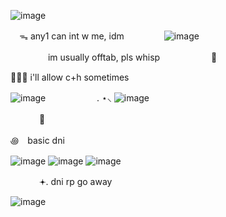 ![image](https://github.com/user-attachments/assets/5fe4cadd-528b-4a6d-80c6-232408431557)


⠀ ᯓ any1 can int w me, idm 
　 　　　![image](https://github.com/user-attachments/assets/375f6b19-37da-4a89-92d5-43fd0f346323)

　 　　　im usually offtab, pls whisp 　 　　　　 📼

٠࣪⭑ i'll allow c+h sometimes

![image](https://github.com/user-attachments/assets/bd45d6c6-2e1b-4b04-8002-3b7d9a7a2adf)
　 　　　　 . ⋆⸜  ![image](https://github.com/user-attachments/assets/0d7304f4-0eec-44e4-a666-3404e8159d3e)

　 　　🍭

꩜ basic dni 


![image](https://github.com/user-attachments/assets/627c377f-06c1-42ea-8f22-f31bd07e9cb7)
  ![image](https://github.com/user-attachments/assets/869ecaf0-7819-431a-8dee-474e1e372227)
 ![image](https://github.com/user-attachments/assets/4c913c66-d63e-455e-83af-bf0838e1585d)

　 　　𖥔. dni rp go away

![image](https://github.com/user-attachments/assets/b9d9658d-e975-4cf6-b3e2-0a08bff6da74)




